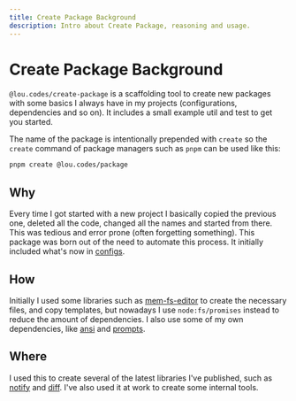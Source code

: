 ```yaml
---
title: Create Package Background
description: Intro about Create Package, reasoning and usage.
---
```


# Create Package Background

`@lou.codes/create-package` is a scaffolding tool to create new packages with
some basics I always have in my projects (configurations, dependencies and so
on). It includes a small example util and test to get you started.

The name of the package is intentionally prepended with `create` so the `create`
command of package managers such as `pnpm` can be used like this:

```bash
pnpm create @lou.codes/package
```

## Why

Every time I got started with a new project I basically copied the previous one,
deleted all the code, changed all the names and started from there. This was
tedious and error prone (often forgetting something). This package was born out
of the need to automate this process. It initially included what's now in
[configs][configs].

## How

Initially I used some libraries such as [mem-fs-editor][mem-fs-editor] to create
the necessary files, and copy templates, but nowadays I use `node:fs/promises`
instead to reduce the amount of dependencies. I also use some of my own
dependencies, like [ansi][ansi] and [prompts][prompts].

## Where

I used this to create several of the latest libraries I've published, such as
[notify][notify] and [diff][diff]. I've also used it at work to create some
internal tools.

<!-- Reference -->

[configs]: ../lou_codes_configs/
[mem-fs-editor]: https://npm.im/mem-fs-editor
[notify]: ../lou_codes_notify/
[diff]: ../lou_codes_diff/
[ansi]: ../lou_codes_ansi/
[prompts]: ../lou_codes_prompts/
